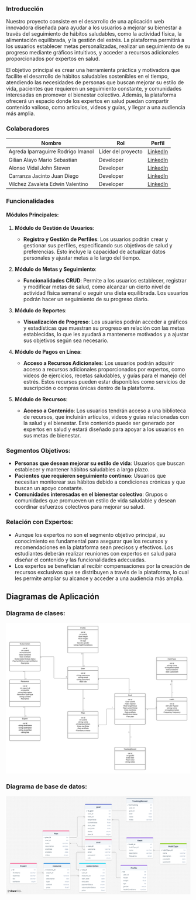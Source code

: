 ### Introducción

Nuestro proyecto consiste en el desarrollo de una aplicación web innovadora diseñada para ayudar a los usuarios a mejorar su bienestar a través del seguimiento de hábitos saludables, como la actividad física, la alimentación equilibrada, y la gestión del estrés. La plataforma permitirá a los usuarios establecer metas personalizadas, realizar un seguimiento de su progreso mediante gráficos intuitivos, y acceder a recursos adicionales proporcionados por expertos en salud.

El objetivo principal es crear una herramienta práctica y motivadora que facilite el desarrollo de hábitos saludables sostenibles en el tiempo, atendiendo las necesidades de personas que buscan mejorar su estilo de vida, pacientes que requieren un seguimiento constante, y comunidades interesadas en promover el bienestar colectivo. Además, la plataforma ofrecerá un espacio donde los expertos en salud puedan compartir contenido valioso, como artículos, videos y guías, y llegar a una audiencia más amplia.

### Colaboradores

| Nombre                             | Rol              | Perfil                                                                                     |
|------------------------------------|------------------|--------------------------------------------------------------------------------------------|
| Agreda Iparraguirre Rodrigo Imanol | Líder del proyecto | [LinkedIn](https://www.linkedin.com/in/rodrigo-agreda-iparraguirre-7b9429260/)             |
| Gilian Alayo Mario Sebastian       | Developer        | [LinkedIn](https://www.linkedin.com/in/mario-sebastian-gilian-alayo-b8b0042a4/)            |
| Alonso Vidal John Steven           | Developer        | [LinkedIn](http://www.linkedin.com/in/john-steve-alonso-vidal-348830328)                                                                              |
| Carranza Jacinto Juan Diego        | Developer        | [LinkedIn](https://www.linkedin.com/in/juan-diego-carranza-jacinto-a78023329?utm_source=share&utm_campaign=share_via&utm_content=profile&utm_medium=android_app)                                                                              |
| Vilchez Zavaleta Edwin Valentino   | Developer        | [LinkedIn](https://www.linkedin.com/in/vzvalentiino/)                                                                              |

### Funcionalidades

#### Módulos Principales:
1. **Módulo de Gestión de Usuarios**:
    - **Registro y Gestión de Perfiles**: Los usuarios podrán crear y gestionar sus perfiles, especificando sus objetivos de salud y preferencias. Esto incluye la capacidad de actualizar datos personales y ajustar metas a lo largo del tiempo.

2. **Módulo de Metas y Seguimiento**:
    - **Funcionalidades CRUD**: Permite a los usuarios establecer, registrar y modificar metas de salud, como alcanzar un cierto nivel de actividad física semanal o seguir una dieta equilibrada. Los usuarios podrán hacer un seguimiento de su progreso diario.

3. **Módulo de Reportes**:
    - **Visualización de Progreso**: Los usuarios podrán acceder a gráficos y estadísticas que muestran su progreso en relación con las metas establecidas, lo que les ayudará a mantenerse motivados y a ajustar sus objetivos según sea necesario.

4. **Módulo de Pagos en Línea**:
    - **Acceso a Recursos Adicionales**: Los usuarios podrán adquirir acceso a recursos adicionales proporcionados por expertos, como videos de ejercicios, recetas saludables, y guías para el manejo del estrés. Estos recursos pueden estar disponibles como servicios de suscripción o compras únicas dentro de la plataforma.

5. **Módulo de Recursos**:
    - **Acceso a Contenido**: Los usuarios tendrán acceso a una biblioteca de recursos, que incluirán artículos, videos y guías relacionadas con la salud y el bienestar. Este contenido puede ser generado por expertos en salud y estará diseñado para apoyar a los usuarios en sus metas de bienestar.

### Segmentos Objetivos:

- **Personas que desean mejorar su estilo de vida**: Usuarios que buscan establecer y mantener hábitos saludables a largo plazo.
- **Pacientes que requieren seguimiento continuo**: Usuarios que necesitan monitorear sus hábitos debido a condiciones crónicas y que buscan un apoyo constante.
- **Comunidades interesadas en el bienestar colectivo**: Grupos o comunidades que promueven un estilo de vida saludable y desean coordinar esfuerzos colectivos para mejorar su salud.

### Relación con Expertos:

- Aunque los expertos no son el segmento objetivo principal, su conocimiento es fundamental para asegurar que los recursos y recomendaciones en la plataforma sean precisos y efectivos. Los estudiantes deberán realizar reuniones con expertos en salud para diseñar el contenido y las funcionalidades adecuadas.
- Los expertos se benefician al recibir compensaciones por la creación de recursos exclusivos que se distribuyen a través de la plataforma, lo cual les permite ampliar su alcance y acceder a una audiencia más amplia.

## Diagramas de Aplicación
### Diagrama de clases:
![Diagrama de Clases](diagrama_clases_healthy.png)
### Diagrama de base de datos:
![Diagrama de Clases](diagrama_base_datos_healthy.png)